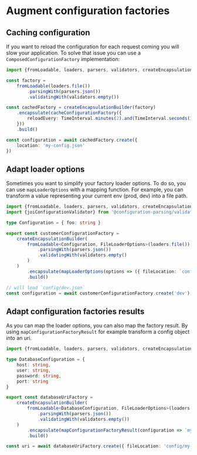 # Augment configuration factories

## Caching configuration

If you want to reload the configuration for each request coming you will slow your application.
To solve that issue you can use a `ComposedConfigurationFactory` implementation:

```typescript
import {fromLoadable, loaders, parsers, validators, createEncapsulationBuilder, TimeInterval, cacheConfigurationFactory} from '@configuration-parsing/core'

const factory = 
    fromLoadable(loaders.file())
        .parsingWith(parsers.json())
        .validatingWith(validators.empty())

const cachedFactory = createEncapsulationBuilder(factory)
    .encapsulate(cacheConfigurationFactory({
        reloadEvery: TimeInterval.minutes(2).and(TimeInterval.seconds(30))
    }))
    .build()

const configuration = await cachedFactory.create({ 
    location: 'my-config.json' 
})
```

## Adapt loader options

Sometimes you want to simplify your factory loader options. To do so, you can use `mapLoaderOptions`
with a mapping function. For example, you can transform a value representing your current env (prod, dev)
into a file path.

```typescript
import {fromLoadable, loaders, parsers, validators, createEncapsulationBuilder, TimeInterval, mapLoaderOptions, FileLoaderOptions} from '@configuration-parsing/core'
import {joiConfigurationValidator} from '@configuration-parsing/validator-joi'

type Configuration = { foo: string }

export const customerConfigurationFactory =
    createEncapsulationBuilder(
        fromLoadable<Configuration, FileLoaderOptions>(loaders.file())
            .parsingWith(parsers.json())
            .validatingWith(validators.empty()
        )
    )
        .encapsulate(mapLoaderOptions(options => ({ fileLocation: `config/${options}.json` })))
        .build()

// will load `config/dev.json`
const configuration = await customerConfigurationFactory.create('dev')
```

## Adapt configuration factories results

As you can map the loader options, you can also map the factory result. By using `mapConfigurationFactoryResult`
for example transform a config object into an uri.

```typescript
import {fromLoadable, loaders, parsers, validators, createEncapsulationBuilder, TimeInterval, mapConfigurationFactoryResult, FileLoaderOptions} from '@configuration-parsing/core'

type DatabaseConfiguration = {
    host: string,
    user: string,
    password: string,
    port: string
}

export const databaseUriFactory =
    createEncapsulationBuilder(
        fromLoadable<DatabaseConfiguration, FileLoaderOptions>(loaders.file())
            .parsingWith(parsers.json())
            .validatingWith(validators.empty())
    )
        .encapsulate(mapConfigurationFactoryResult(configuration => `my-db://${configuration.user}:${configuration.password}@${configuration.host}:${configuration.port}`))
        .build()

const uri = await databaseUriFactory.create({ fileLocation: 'config/my-db.json' })
```
